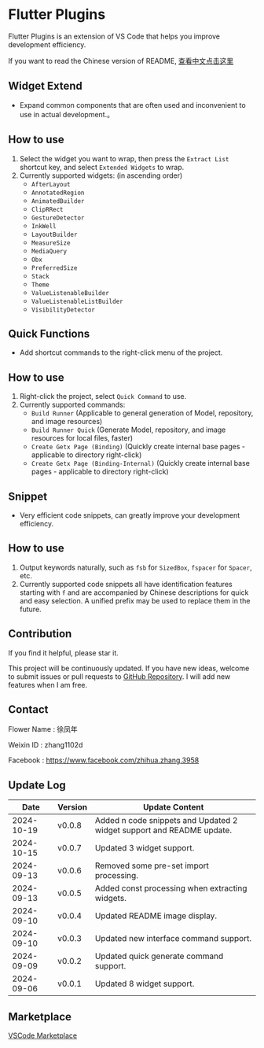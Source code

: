 # Flutter Plugins

Flutter Plugins is an extension of VS Code that helps you improve development efficiency.

If you want to read the Chinese version of README, [查看中文点击这里](/README_CN.md)

## Widget Extend

- Expand common components that are often used and inconvenient to use in actual development.。

## How to use

1. Select the widget you want to wrap, then press the `Extract List` shortcut key, and select `Extended Widgets` to wrap.
2. Currently supported widgets: (in ascending order)
    - `AfterLayout`
    - `AnnotatedRegion`
    - `AnimatedBuilder`
    - `ClipRRect`
    - `GestureDetector`
    - `InkWell`
    - `LayoutBuilder`
    - `MeasureSize`
    - `MediaQuery`
    - `Obx`
    - `PreferredSize`
    - `Stack`
    - `Theme`
    - `ValueListenableBuilder`
    - `ValueListenableListBuilder`
    - `VisibilityDetector`

## Quick Functions

- Add shortcut commands to the right-click menu of the project.

## How to use

1. Right-click the project, select `Quick Command` to use.
2. Currently supported commands:
    - `Build Runner` (Applicable to general generation of Model, repository, and image resources) 
    - `Build Runner Quick` (Generate Model, repository, and image resources for local files, faster)
    - `Create Getx Page (Binding)` (Quickly create internal base pages - applicable to directory right-click)
    - `Create Getx Page (Binding-Internal)` (Quickly create internal base pages - applicable to directory right-click)

## Snippet

- Very efficient code snippets, can greatly improve your development efficiency.

## How to use

1. Output keywords naturally, such as `fsb` for `SizedBox`, `fspacer` for `Spacer`, etc.
2. Currently supported code snippets all have identification features starting with `f` and are accompanied by Chinese descriptions for quick and easy selection. A unified prefix may be used to replace them in the future.

## Contribution

If you find it helpful, please star it.

This project will be continuously updated. If you have new ideas, welcome to submit issues or pull requests to [GitHub Repository](https://github.com/ke112/vscode_plugins). I will add new features when I am free.


## Contact
Flower Name : 徐凤年

Weixin ID : zhang1102d

Facebook : https://www.facebook.com/zhihua.zhang.3958

## Update Log

| Date       | Version | Update Content                                                        |
| ---------- | ------- | --------------------------------------------------------------------- |
| 2024-10-19 | v0.0.8  | Added n code snippets and Updated 2 widget support and README update. |
| 2024-10-15 | v0.0.7  | Updated 3 widget support.                                             |
| 2024-09-13 | v0.0.6  | Removed some pre-set import processing.                               |
| 2024-09-13 | v0.0.5  | Added const processing when extracting widgets.                       |
| 2024-09-10 | v0.0.4  | Updated README image display.                                         |
| 2024-09-10 | v0.0.3  | Updated new interface command support.                                |
| 2024-09-09 | v0.0.2  | Updated quick generate command support.                               |
| 2024-09-06 | v0.0.1  | Updated 8 widget support.                                             |


## Marketplace
[VSCode Marketplace](https://marketplace.visualstudio.com/items?itemName=zhangzhihua.flutter-plugins-zhangzhihua)